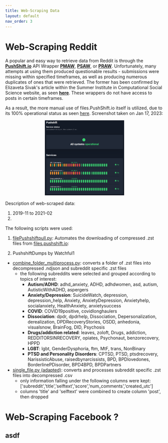 ```yaml
---
title: Web-Scraping Data
layout: default
nav_order: 3
---
```


# Web-Scraping Reddit

A popular and easy way to retrieve data from Reddit is through the [**PushShift.io**](https://reddit-api.readthedocs.io/en/latest/) API Wrapper [**PMAW**](https://github.com/mattpodolak/pmaw), [**PSAW**](https://psaw.readthedocs.io/en/latest/), or [**PRAW**](https://praw.readthedocs.io/en/stable/). Unfortunately, many attempts at using them produced questionable results - submissions were missing within specified timeframes, as well as producing numerous duplicates of ones that were retrieved. The former has been confirmed by Elizaveta Sivak's article within the Summer Institute in Computational Social Science website, as seen [**here**](https://sicss.io/2021/materials/hse/reddit_.html). These wrappers do not have access to posts in certain timeframes.

As a result, the more manual use of files.PushShift.io itself is utilized, due to its 100% operational status as seen [here](https://stats.uptimerobot.com/l8RZDu1gBG). Screenshot taken on Jan 17, 2023:

<p align="center">
  <img src="assets/Pushshift_status.png"
  width = "50%">
</p>

Description of web-scraped data:
1. 2019-11 to 2021-02
2. 

The following scripts were used:
1. [filePushshiftpull.py](https://github.com/JLS-bz/JLS-bz.github.io/blob/main/scripts/filePushshiftpull.py): Automates the downloading of compressed .zst files from [files.pushshift.io](https://files.pushshift.io/reddit/submissions/): 

2. PushshiftDumps by Watchful1
  - [combine_folder_multiprocess.py](https://github.com/Watchful1/PushshiftDumps/blob/master/scripts/combine_folder_multiprocess.py): converts a folder of .zst files into decompressed .ndjson and subreddit specific .zst files 
      - the following subreddits were selected and grouped according to topics of interest:
          - **Autism/ADHD**: adhd_anxiety, ADHD, adhdwomen, asd, autism, AutisticWithADHD, aspergers
          - **Anxiety/Depression**: SuicideWatch, depression, depression_help, Anxiety, AnxietyDepression, Anxietyhelp, socialanxiety, HealthAnxiety, anxietysuccess
          - **COVID**: COVID19positive, covidlonghaulers
          - **Dissociation**: dpdr, dpdrhelp, Dissociation, Depersonalization, derealization, DPDRecoveryStories, OSDD, anhedonia, visualsnow, BrainFog, DID, Psychosis
          - **Drugs/addiction related**: leaves, zoloft, Drugs, addiction, REDDITORSINRECOVERY, opiates, Psychonaut, benzorecovery, HPPD
          - **LGBT**: lgbt, GenderDysphoria, ftm, MtF, trans, NonBinary
          - **PTSD and Personality Disorders**: CPTSD, PTSD, ptsdrecovery, NarissisticAbuse, raisedbynarcissists, BPD, BPDlovedones, BorderlinePDisorder, BPD4BPD, BPDPartners
  - [single_file.py (adapted)](https://github.com/JLS-bz/JLS-bz.github.io/blob/main/scripts/to_csv.py): converts and processes subreddit specific .zst files into decompressed .csv
      - only information falling under the following columns were kept: ['subreddit','title','selftext','score','num_comments','created_utc']
      - columns 'title' and 'selftext' were combined to create column 'post', then dropped


# Web-Scraping Facebook ?

asdf
----
